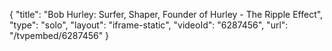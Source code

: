 {
    "title": "Bob Hurley: Surfer, Shaper, Founder of Hurley - The Ripple Effect",
    "type": "solo",
    "layout": "iframe-static",
    "videoId": "6287456",
    "url": "\/tvpembed\/6287456"
}
